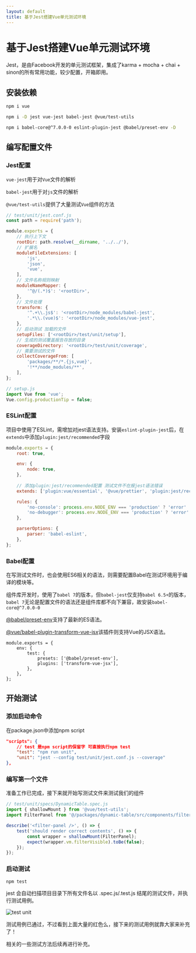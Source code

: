 ```yaml
---
layout: default
title: 基于Jest搭建Vue单元测试环境
---
```


# 基于Jest搭建Vue单元测试环境

Jest，是由Facebook开发的单元测试框架，集成了karma + mocha + chai + sinon的所有常用功能，较少配置，开箱即用。

## 安装依赖

```sh
npm i vue

npm i -D jest vue-jest babel-jest @vue/test-utils

npm i babel-core@^7.0.0-0 eslint-plugin-jest @babel/preset-env -D
```

## 编写配置文件

### Jest配置

`vue-jest`用于对`Vue`文件的解析

`babel-jest`用于对`js`文件的解析

`@vue/test-utils`提供了大量测试`Vue`组件的方法

```js
// test/unit/jest.conf.js
const path = require('path');

module.exports = {
    // 执行上下文
	rootDir: path.resolve(__dirname, '../../'),
	// 扩展名
  	moduleFileExtensions: [
    	'js',
	    'json',
    	'vue',
  	],
    // 文件名称规则映射
  	moduleNameMapper: {
    	'^@/(.*)$': '<rootDir>',
  	},
    // 文件处理
  	transform: {
    	'^.+\\.js$': '<rootDir>/node_modules/babel-jest',
    	'.*\\.(vue)$': '<rootDir>/node_modules/vue-jest',
  	},
    // 启动测试 加载的文件
  	setupFiles: ['<rootDir>/test/unit/setup'],
    // 生成的测试覆盖报告存放的目录
  	coverageDirectory: '<rootDir>/test/unit/coverage',
    // 需要测试的文件
  	collectCoverageFrom: [
    	'packages/**/*.{js,vue}',
    	'!**/node_modules/**',
  	],
};

// setup.js
import Vue from 'vue';
Vue.config.productionTip = false;
```

### ESLint配置

项目中使用了ESLint，需增加对jest语法支持。安装`eslint-plugin-jest`后，在`extends`中添加`plugin:jest/recommended`字段

```js
module.exports = {
    root: true,

    env: {
        node: true,
    },
    
    // 添加plugin:jest/recommended配置 测试文件不在报jest语法错误
    extends: ['plugin:vue/essential', '@vue/prettier', 'plugin:jest/recommended'],

    rules: {
        'no-console': process.env.NODE_ENV === 'production' ? 'error' : 'off',
        'no-debugger': process.env.NODE_ENV === 'production' ? 'error' : 'off',
    },

    parserOptions: {
        parser: 'babel-eslint',
    },
};

```

### Babel配置

在写测试文件时，也会使用ES6相关的语法，则需要配置Babel在测试环境用于编译的模块等。

组件库开发时，使用了`babel 7`的版本，但`babel-jest`仅支持`babel 6.5+`的版本，`babel 7`无论是配置文件的语法还是组件库都不向下兼容，故安装`babel-core@^7.0.0-0`


[@babel/preset-env](https://babeljs.io/docs/en/babel-preset-env)支持了最新的ES语法。

[@vue/babel-plugin-transform-vue-jsx](https://github.com/vuejs/babel-plugin-transform-vue-jsx)该插件则支持Vue的JSX语法。

```
module.exports = {
    env: {
        test: {
            presets: ['@babel/preset-env'],
            plugins: ['transform-vue-jsx'],
        },
    },
};
```

## 开始测试

### 添加启动命令

在package.json中添加npm script

```json
"scripts": {
    // test 是npm script的保留字 可直接执行npm test
    "test": "npm run unit",
  	"unit": "jest --config test/unit/jest.conf.js --coverage"
},
```

### 编写第一个文件

准备工作已完成，接下来就开始写测试文件来测试我们的组件

```js
// test/unit/specs/DynamicTable.spec.js
import { shallowMount } from '@vue/test-utils';
import FilterPanel from '@/packages/dynamic-table/src/components/filter-panel.vue';

describe('<filter-panel />', () => {
    test('should render correct contents', () => {
        const wrapper = shallowMount(FilterPanel);
        expect(wrapper.vm.filterVisible).toBe(false);
    });
});

```

### 启动测试

```sh
npm test
```

jest 会自动扫描项目目录下所有文件名以 .spec.js/.test.js 结尾的测试文件，并执行测试用例。

![test unit](/2019/04/22/test-unit.png)

测试用例已通过，不过看到上面大量的红色么，接下来的测试用例就靠大家来补充了！

相关的一些测试方法后续再进行补充。